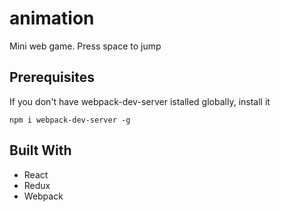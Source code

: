 # animation

Mini web game. Press space to jump

## Prerequisites

If you don't have webpack-dev-server istalled globally, install it

```
npm i webpack-dev-server -g
```

## Built With

* React
* Redux
* Webpack
